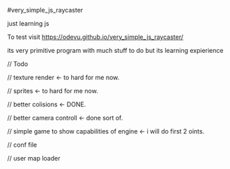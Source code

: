 #very_simple_js_raycaster

just learning js

To test visit https://odevu.github.io/very_simple_js_raycaster/

its very primitive program with much stuff to do but its learning expierience

// Todo 

// texture render                               <- to hard for me now.

// sprites                                      <- to hard for me now.

// better colisions                             <- DONE.

// better camera controll                       <- done sort of.

// simple game to show capabilities of engine   <- i will do first 2 oints.

// conf file

// user map loader

